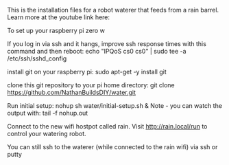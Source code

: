 This is the installation files for a robot waterer that feeds from a rain barrel. Learn more at the youtube link here:

To set up your raspberry pi zero w

If you log in via ssh and it hangs, improve ssh response times with this command and then reboot: echo "IPQoS cs0 cs0" | sudo tee -a /etc/ssh/sshd_config

install git on your raspberry pi: sudo apt-get -y install git

clone this git repository to your pi home directory: git clone https://github.com/NathanBuildsDIY/water.git

Run initial setup: nohup sh water/initial-setup.sh & Note - you can watch the output with: tail -f nohup.out

Connect to the new wifi hostpot called rain. Visit http://rain.local/run to control your watering robot. 

You can still ssh to the waterer (while connected to the rain wifi) via ssh or putty
